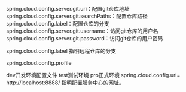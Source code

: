 
spring.cloud.config.server.git.uri：配置git仓库地址
spring.cloud.config.server.git.searchPaths：配置仓库路径
spring.cloud.config.label：配置仓库的分支
spring.cloud.config.server.git.username：访问git仓库的用户名
spring.cloud.config.server.git.password：访问git仓库的用户密码

spring.cloud.config.label 指明远程仓库的分支

spring.cloud.config.profile

dev开发环境配置文件
test测试环境
pro正式环境
spring.cloud.config.uri= http://localhost:8888/ 指明配置服务中心的网址。